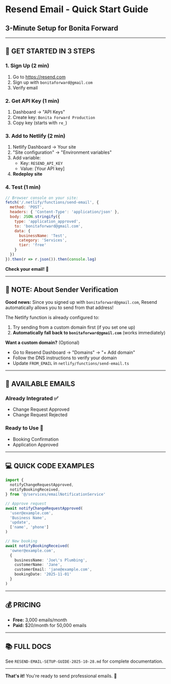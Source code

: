 # Resend Email - Quick Start Guide
## 3-Minute Setup for Bonita Forward

---

## 🚀 **GET STARTED IN 3 STEPS**

### **1. Sign Up (2 min)**
1. Go to https://resend.com
2. Sign up with `bonitaforward@gmail.com`
3. Verify email

### **2. Get API Key (1 min)**
1. Dashboard → "API Keys"
2. Create key: `Bonita Forward Production`
3. Copy key (starts with `re_`)

### **3. Add to Netlify (2 min)**
1. Netlify Dashboard → Your site
2. "Site configuration" → "Environment variables"
3. Add variable:
   - Key: `RESEND_API_KEY`
   - Value: [Your API key]
4. **Redeploy site**

### **4. Test (1 min)**
```javascript
// Browser console on your site:
fetch('/.netlify/functions/send-email', {
  method: 'POST',
  headers: { 'Content-Type': 'application/json' },
  body: JSON.stringify({
    type: 'application_approved',
    to: 'bonitaforward@gmail.com',
    data: {
      businessName: 'Test',
      category: 'Services',
      tier: 'free'
    }
  })
}).then(r => r.json()).then(console.log)
```

**Check your email!** 📧

---

## 📝 **NOTE: About Sender Verification**

**Good news:** Since you signed up with `bonitaforward@gmail.com`, Resend automatically allows you to send from that address!

The Netlify function is already configured to:
1. Try sending from a custom domain first (if you set one up)
2. **Automatically fall back to `bonitaforward@gmail.com`** (works immediately)

**Want a custom domain?** (Optional)
- Go to Resend Dashboard → "Domains" → "+ Add domain"
- Follow the DNS instructions to verify your domain
- Update `FROM_EMAIL` in `netlify/functions/send-email.ts`

---

## 📧 **AVAILABLE EMAILS**

### Already Integrated ✅
- Change Request Approved
- Change Request Rejected

### Ready to Use 🎯
- Booking Confirmation
- Application Approved

---

## 💻 **QUICK CODE EXAMPLES**

```typescript
import {
  notifyChangeRequestApproved,
  notifyBookingReceived,
} from '@/services/emailNotificationService'

// Approve request
await notifyChangeRequestApproved(
  'user@example.com',
  'Business Name',
  'update',
  ['name', 'phone']
)

// New booking
await notifyBookingReceived(
  'owner@example.com',
  {
    businessName: 'Joe\'s Plumbing',
    customerName: 'Jane',
    customerEmail: 'jane@example.com',
    bookingDate: '2025-11-01'
  }
)
```

---

## 💰 **PRICING**

- **Free:** 3,000 emails/month
- **Paid:** $20/month for 50,000 emails

---

## 📚 **FULL DOCS**

See `RESEND-EMAIL-SETUP-GUIDE-2025-10-28.md` for complete documentation.

---

**That's it!** You're ready to send professional emails. 🎉

